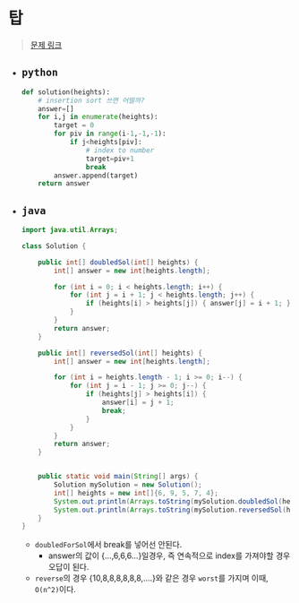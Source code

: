 # 탑
> [문제 링크](https://programmers.co.kr/learn/courses/30/lessons/42588)

- `python`
    - 
    ```python
    def solution(heights):
        # insertion sort 쓰면 어떨까?
        answer=[]
        for i,j in enumerate(heights):
            target = 0
            for piv in range(i-1,-1,-1):
                if j<heights[piv]:
                    # index to number
                    target=piv+1
                    break
            answer.append(target)
        return answer

    ```

- `java`
    - 
    ```java
    import java.util.Arrays;

    class Solution {

        public int[] doubledSol(int[] heights) {
            int[] answer = new int[heights.length];

            for (int i = 0; i < heights.length; i++) {
                for (int j = i + 1; j < heights.length; j++) {
                    if (heights[i] > heights[j]) { answer[j] = i + 1; }
                }
            }
            return answer;
        }

        public int[] reversedSol(int[] heights) {
            int[] answer = new int[heights.length];

            for (int i = heights.length - 1; i >= 0; i--) {
                for (int j = i - 1; j >= 0; j--) {
                    if (heights[j] > heights[i]) {
                        answer[i] = j + 1;
                        break;
                    }
                }
            }
            return answer;
        }


        public static void main(String[] args) {
            Solution mySolution = new Solution();
            int[] heights = new int[]{6, 9, 5, 7, 4};
            System.out.println(Arrays.toString(mySolution.doubledSol(heights)));
            System.out.println(Arrays.toString(mySolution.reversedSol(heights)));
        }
    }
    ```
    - `doubledForSol`에서 break를 넣어선 안된다. 
        - answer의 값이 {...,6,6,6...}일경우, 즉 연속적으로 index를 가져야할 경우 오답이 된다.
    - `reverse`의 경우 {10,8,8,8,8,8,8,....}와 같은 경우 `worst`를 가지며 이때, `O(n^2)`이다.
    